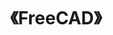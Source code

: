 ---
title: "《FreeCAD》"
menu:
  main:
    identifier: "freecad"
    parent: "open-source"
    name: "FreeCAD"
    weight: 2
---